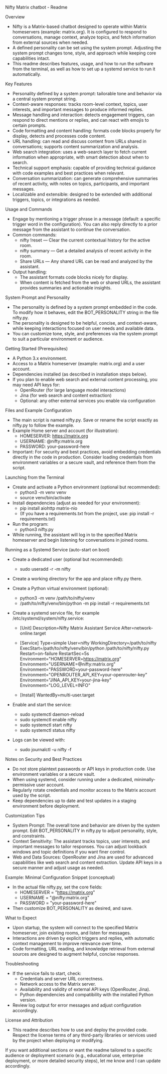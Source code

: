 Nifty Matrix chatbot - Readme

Overview
- Nifty is a Matrix-based chatbot designed to operate within Matrix homeservers (example: matrix.org). It is configured to respond to conversations, manage context, analyze topics, and fetch information from external sources when needed.
- A defined personality can be set using the system prompt. Adjusting the system prompt changes tone, style, and approach while keeping core capabilities intact.
- This readme describes features, usage, and how to run the software from the terminal, as well as how to set up a systemd service to run it automatically.

Key Features
- Personality defined by a system prompt: tailorable tone and behavior via a central system prompt string.
- Context-aware responses: tracks room-level context, topics, user interests, and important messages to produce informed replies.
- Message handling and interaction: detects engagement triggers, can respond to direct mentions or replies, and can react with emojis to certain prompts.
- Code formatting and content handling: formats code blocks properly for display, detects and processes code content.
- URL handling: can read and discuss content from URLs shared in conversations; supports content summarization and analysis.
- Web search integration: uses a web-search layer to fetch current information when appropriate, with smart detection about when to search.
- Technical support emphasis: capable of providing technical guidance with code examples and best practices when relevant.
- Conversation summarization: can generate comprehensive summaries of recent activity, with notes on topics, participants, and important messages.
- Localizable and extensible: designed to be extended with additional triggers, topics, or integrations as needed.

Usage and Commands
- Engage by mentioning a trigger phrase in a message (default: a specific trigger word in the configuration). You can also reply directly to a prior message from the assistant to continue the conversation.
- Common commands:
  - nifty !reset — Clear the current contextual history for the active room.
  - nifty summary — Get a detailed analysis of recent activity in the room.
  - Share URLs — Any shared URL can be read and analyzed by the assistant.
- Output handling:
  - The assistant formats code blocks nicely for display.
  - When content is fetched from the web or shared URLs, the assistant provides summaries and actionable insights.

System Prompt and Personality
- The personality is defined by a system prompt embedded in the code. To modify how it behaves, edit the BOT_PERSONALITY string in the file nifty.py.
- The personality is designed to be helpful, concise, and context-aware, while keeping interactions focused on user needs and available data.
- You can customize tone, style, and preferences via the system prompt to suit a particular environment or audience.

Getting Started (Prerequisites)
- A Python 3.x environment.
- Access to a Matrix homeserver (example: matrix.org) and a user account.
- Dependencies installed (as described in installation steps below).
- If you plan to enable web search and external content processing, you may need API keys for:
  - OpenRouter (for large language model interactions)
  - Jina (for web search and content extraction)
  - Optional: any other external services you enable via configuration

Files and Example Configuration
- The main script is named nifty.py. Save or rename the script exactly as nifty.py to follow the example.
- Example Home server and account (for illustration):
  - HOMESERVER: https://matrix.org
  - USERNAME: @nifty:matrix.org
  - PASSWORD: your-password-here
- Important: For security and best practices, avoid embedding credentials directly in the code in production. Consider loading credentials from environment variables or a secure vault, and reference them from the script.

Launching from the Terminal
- Create and activate a Python environment (optional but recommended):
  - python3 -m venv venv
  - source venv/bin/activate
- Install dependencies (adjust as needed for your environment):
  - pip install aiohttp matrix-nio
  - (If you have a requirements.txt from the project, use: pip install -r requirements.txt)
- Run the program:
  - python3 nifty.py
- While running, the assistant will log in to the specified Matrix homeserver and begin listening for conversations in joined rooms.

Running as a Systemd Service (auto-start on boot)
- Create a dedicated user (optional but recommended):
  - sudo useradd -r -m nifty
- Create a working directory for the app and place nifty.py there.
- Create a Python virtual environment (optional):
  - python3 -m venv /path/to/nifty/venv
  - /path/to/nifty/venv/bin/python -m pip install -r requirements.txt
- Create a systemd service file, for example /etc/systemd/system/nifty.service:
  - [Unit]
    Description=Nifty Matrix Assistant Service
    After=network-online.target

  - [Service]
    Type=simple
    User=nifty
    WorkingDirectory=/path/to/nifty
    ExecStart=/path/to/nifty/venv/bin/python /path/to/nifty/nifty.py
    Restart=on-failure
    RestartSec=5s
    Environment="HOMESERVER=https://matrix.org"
    Environment="USERNAME=@nifty:matrix.org"
    Environment="PASSWORD=your-password-here"
    Environment="OPENROUTER_API_KEY=your-openrouter-key"
    Environment="JINA_API_KEY=your-jina-key"
    Environment="LOG_LEVEL=INFO"

  - [Install]
    WantedBy=multi-user.target

- Enable and start the service:
  - sudo systemctl daemon-reload
  - sudo systemctl enable nifty
  - sudo systemctl start nifty
  - sudo systemctl status nifty
- Logs can be viewed with:
  - sudo journalctl -u nifty -f

Notes on Security and Best Practices
- Do not store plaintext passwords or API keys in production code. Use environment variables or a secure vault.
- When using systemd, consider running under a dedicated, minimally-permissive user account.
- Regularly rotate credentials and monitor access to the Matrix account used by the script.
- Keep dependencies up to date and test updates in a staging environment before deployment.

Customization Tips
- System Prompt: The overall tone and behavior are driven by the system prompt. Edit BOT_PERSONALITY in nifty.py to adjust personality, style, and constraints.
- Context Sensitivity: The assistant tracks topics, user interests, and important messages to tailor responses. You can adjust lookback windows and topic definitions if you want finer control.
- Web and Data Sources: OpenRouter and Jina are used for advanced capabilities like web search and content extraction. Update API keys in a secure manner and adjust usage as needed.

Example: Minimal Configuration Snippet (conceptual)
- In the actual file nifty.py, set the core fields:
  - HOMESERVER = "https://matrix.org"
  - USERNAME = "@nifty:matrix.org"
  - PASSWORD = "your-password-here"
- Then customize BOT_PERSONALITY as desired, and save.

What to Expect
- Upon startup, the system will connect to the specified Matrix homeserver, join existing rooms, and listen for messages.
- Interactions are driven by explicit triggers and replies, with automatic context management to improve relevance over time.
- Code formatting, URL reading, and knowledge retrieval from external sources are designed to augment helpful, concise responses.

Troubleshooting
- If the service fails to start, check:
  - Credentials and server URL correctness.
  - Network access to the Matrix server.
  - Availability and validity of external API keys (OpenRouter, Jina).
  - Python dependencies and compatibility with the installed Python version.
- Review log output for error messages and adjust configuration accordingly.

License and Attribution
- This readme describes how to use and deploy the provided code. Respect the license terms of any third-party libraries or services used by the project when deploying or modifying.

If you want additional sections or want the readme tailored to a specific audience or deployment scenario (e.g., educational use, enterprise deployment, or more detailed security steps), let me know and I can update accordingly.
